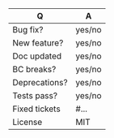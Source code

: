 | Q             | A
| ------------- | ---
| Bug fix?      | yes/no
| New feature?  | yes/no
| Doc updated   | yes/no
| BC breaks?    | yes/no <!-- don't forget updating UPGRADING.md file -->
| Deprecations? | yes/no <!-- don't forget updating UPGRADING.md file -->
| Tests pass?   | yes/no
| Fixed tickets | #... <!-- #-prefixed issue number(s), if any -->
| License       | MIT

